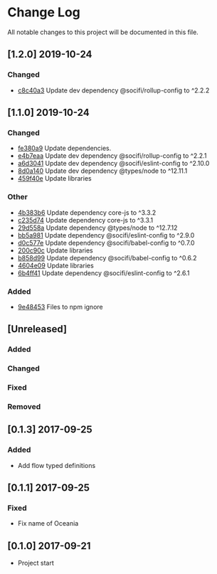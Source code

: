 # Change Log
All notable changes to this project will be documented in this file.

## [1.2.0] 2019-10-24
### Changed
- [c8c40a3](https://github.com/fabulator/m49-regions/commit/c8c40a368d0b07dc29419c8c38618b0615f97f4f) Update dev dependency @socifi/rollup-config to ^2.2.2

## [1.1.0] 2019-10-24
### Changed
- [fe380a9](https://github.com/fabulator/m49-regions/commit/fe380a95641d8446cc8995d5b3a65206e41ec6ef) Update dependencies.
- [e4b7eaa](https://github.com/fabulator/m49-regions/commit/e4b7eaaff614b5391b699509c171d7b226b4ef20) Update dev dependency @socifi/rollup-config to ^2.2.1 
- [a6d3041](https://github.com/fabulator/m49-regions/commit/a6d30419db9dd723fff7d63ad54ff18d9c772f5f) Update dev dependency @socifi/eslint-config to ^2.10.0 
- [8d0a140](https://github.com/fabulator/m49-regions/commit/8d0a1403895beb5fe809a4a5c8a26a9b4a745cf4) Update dev dependency @types/node to ^12.11.1 
- [459f40e](https://github.com/fabulator/m49-regions/commit/459f40e7ac386420fa55a430898300472f831ad7) Update libraries

### Other
- [4b383b6](https://github.com/fabulator/m49-regions/commit/4b383b6f13fa2e1829f64b5ec462b23fef0b65b2) Update dependency core-js to ^3.3.2
- [c235d74](https://github.com/fabulator/m49-regions/commit/c235d748027862ddaf614ec190eb06dc7ec7b685) Update dependency core-js to ^3.3.1
- [29d558a](https://github.com/fabulator/m49-regions/commit/29d558a8ddd9f31afb7255ec1bd4c23fed0dfe77) Update dependency @types/node to ^12.7.12
- [bb5a981](https://github.com/fabulator/m49-regions/commit/bb5a981ee87c9368eac7488e1cd0fe12cd75a078) Update dependency @socifi/eslint-config to ^2.9.0
- [d0c577e](https://github.com/fabulator/m49-regions/commit/d0c577e50f396dc019221f2d082bed9202feb977) Update dependency @socifi/babel-config to ^0.7.0
- [200c90c](https://github.com/fabulator/m49-regions/commit/200c90c29e061c073f83e84a2d2ce36f1778c155) Update libraries
- [b858d99](https://github.com/fabulator/m49-regions/commit/b858d99565004daf7b310103bc2814531f78bc8a) Update dependency @socifi/babel-config to ^0.6.2
- [4604e09](https://github.com/fabulator/m49-regions/commit/4604e09b3c34ef7e3ae625b6e80ad140b146f674) Update libraries
- [6b4ff41](https://github.com/fabulator/m49-regions/commit/6b4ff416d81c6419c1c3dfb285dcfaec579c7d44) Update dependency @socifi/eslint-config to ^2.6.1

### Added
- [9e48453](https://github.com/fabulator/m49-regions/commit/9e48453752c0ea02cea9b2119cb4a2f43fc8561a) Files to npm ignore

## [Unreleased]
### Added
### Changed
### Fixed
### Removed

## [0.1.3] 2017-09-25
### Added
- Add flow typed definitions


## [0.1.1] 2017-09-25
### Fixed
- Fix name of Oceania


## [0.1.0] 2017-09-21
- Project start
